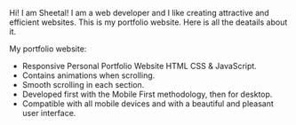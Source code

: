 Hi! I am Sheetal! I am a web developer and I like creating attractive and efficient websites. This is my portfolio website. 
Here is all the deatails about it. 

My portfolio website:

- Responsive Personal Portfolio Website HTML CSS & JavaScript.
- Contains animations when scrolling.
- Smooth scrolling in each section.
- Developed first with the Mobile First methodology, then for desktop.
- Compatible with all mobile devices and with a beautiful and pleasant user interface.

